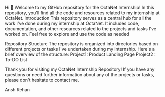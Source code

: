 Hi 👋
Welcome to my GitHub repository for the OctaNet Internship! In this repository, you'll find all the code and resources related to my internship at OctaNet.
Introduction
This repository serves as a central hub for all the work I've done during my internship at OctaNet. It includes code, documentation, and other resources related to the projects and tasks I've worked on. Feel free to explore and use the code as needed

Repository Structure
The repository is organized into directories based on different projects or tasks I've undertaken during my internship. Here's a brief overview of the structure:
Project1: Product Landing Page
Project2 : To-DO List

Thank you for visiting my OctaNet Internship Repository! If you have any questions or need further information about any of the projects or tasks, please don't hesitate to contact me.

Ansh Rehan
